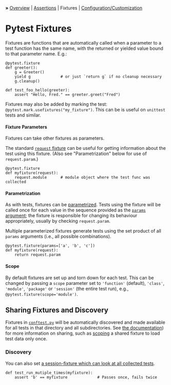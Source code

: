 __»__ [Overview][sp-o] | [Assertions][sp-a] | Fixtures
    | [Configuration/Customization][sp-conf]

Pytest Fixtures
===============

Fixtures are functions that are automatically called when a parameter to a
test function has the same name, with the returned or yielded value bound
to that parameter name. E.g.:

    @pytest.fixture
    def greeter():
        g = Greeter()
        yield g             # or just `return g` if no cleanup necessary
        g.cleanup()

    def test_foo_hello(greeter):
        assert "Hello, Fred." == greeter.greet("Fred")

Fixtures may also be added by marking the test:
`@pytest.mark.usefixtures("my_fixture")`. This can be is useful on
`unittest` tests and similar.

#### Fixture Parameters

Fixtures can take other fixtures as parameters.

The standard [`request` fixture][fixture-request] can be useful for getting
information about the test using this fixture. (Also see "Parametrization"
below for use of `request.param`.)

    @pytest.fixture
    def myfixture(request):
        request.module      # module object where the test func was collected

#### Parametrization

As with tests, fixtures can be [parametrized](pytest.md#parametrization).
Tests using the fixture will be called once for each value in the sequence
provided as the [`params` argument][parametrizing-fixtures]; the fixture is
responsible for changing its behaviour appropriately, usually by checking
`request.param`.

Multiple parameterized fixtures generate tests using the set product of all
`params` arguments (i.e., all possible combinations).

    @pytest.fixture(params=['a', 'b', 'c'])
    def myfixture(request):
        return request.param

#### Scope

By default fixtures are set up and torn down for each test. This can be
changed by passing a `scope` parameter set to `'function'` (default),
`'class'`, `'module'`, `'package'` or `'session'` (the entire test run),
e.g., `@pytest.fixture(scope='module')`.


Sharing Fixtures and Discovery
------------------------------

Fixtures in [`conftest.py`](pytest-config.md#conftest.py) will be
automatically discovered and made available for all tests in that directory
and all subdirectories. See [the documentation][fixture-conftest]) for more
information on sharing, such as [scoping](pytest.md#scopes) a shared
fixture to load test data only once.

### Discovery

You can also set [a session-fixture which can look at all collected
tests][collection-fixture].

    def test_run_mutiple_times(myfixture):
        assert 'b' == myfixture             # Passes once, fails twice



<!-------------------------------------------------------------------->
[sp-o]: pytest.md
[sp-a]: pytest-assert.md
[sp-f]: pytest-fixture.md
[sp-conf]: pytest-config.md

[collection-fixture]: https://docs.pytest.org/en/latest/example/special.html
[fixture-conftest]: https://docs.pytest.org/en/latest/fixture.html#conftest-py
[fixture-request]: https://doc.pytest.org/en/latest/reference.html#request
[fixture-scope]: https://docs.pytest.org/en/latest/fixture.html#scope-sharing-a-fixture-instance-across-tests-in-a-class-module-or-session
[parametrizing-fixtures]: https://docs.pytest.org/en/latest/fixture.html#parametrizing-fixtures
